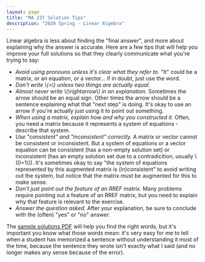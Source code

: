 ```yaml
---
layout: page
title: "MA 237 Solution Tips"
description: "2020 Spring - Linear Algebra"
---
```


Linear algebra is less about finding the "final answer", and more about
explaining why the answer is accurate. Here are a few tips that will help
you improve your full solutions so that they clearly communicate what
you're trying to say:

- *Avoid using pronouns unless it's clear what they refer to.* "It" could
be a matrix, or an equation, or a vector... if in doubt, just use the word.
- *Don't write \\(=\\) unless two things are actually equal.*
- *Almost never write \\(\rightarrow\\) in an explanation.* Sometimes the arrow
should be an equal sign. Other times the arrow should be a sentence explaining
what that "next step" is doing. It's okay to use an arrow if you're actually
just using it to point out something.
- *When using a matrix, explain how and why you constructed it.* Often,
you need a matrix because it represents a system of equations - describe
that system.
- *Use "consistent" and "inconsistent" correctly.* A matrix or vector cannot
be consistent or inconsistent. But a system of equations or a vector equation
can be consistent (has a non-empty solution set) or inconsistent
(has an empty solution set due to a contradicition, usually \\(0=1\\)).
It's sometimes okay to say "the system of equations represented by this augmented matrix
is (in)consistent" to avoid writing out the system, but notice that the matrix
must be augmented for this to make sense.
- *Don't just point out the feature of an RREF matrix.* Many problems require
pointing out a feature of an RREF matrix, but you need to explain why that
feature is relevant to the exercise.
- *Answer the question asked.* After your explanation, be sure to conclude
with the (often) "yes" or "no" answer.

The [sample solutions PDF](../pdf/ma237-sample-solutions.pdf) will help you
find the right words, but it's important you know what those words mean:
it's very easy for me to tell when a student has memorized a sentence without
understanding it most of the time, because the sentence they wrote isn't
exactly what I said (and no longer makes any sense because of the error).
